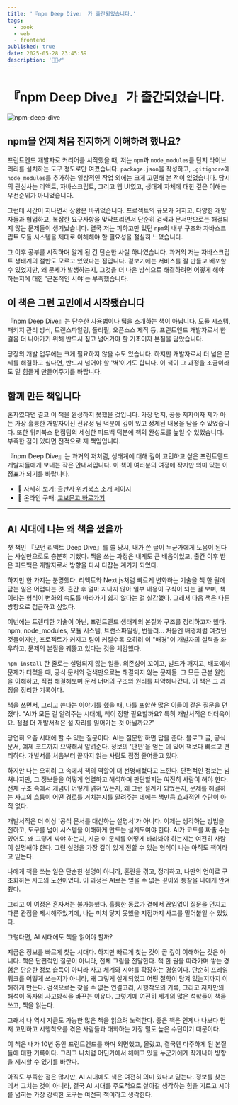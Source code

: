 ```yaml
---
title: '『npm Deep Dive』 가 출간되었습니다.'
tags:
  - book
  - web
  - frontend
published: true
date: 2025-05-28 23:45:59
description: '🙇🏻‍♂️'
---
```


# 『npm Deep Dive』 가 출간되었습니다.

![npm-deep-dive](https://wikibook.co.kr/images/cover/l/9791158396077.jpg)

## npm을 언제 처음 진지하게 이해하려 했나요?

프런트엔드 개발자로 커리어를 시작했을 때, 저는 `npm`과 `node_modules`를 단지 라이브러리를 설치하는 도구 정도로만 여겼습니다. `package.json`을 작성하고, `.gitignore`에 `node_modules`를 추가하는 일상적인 작업 외에는 크게 고민해 본 적이 없었습니다. 당시의 관심사는 리액트, 자바스크립트, 그리고 웹 UI였고, 생태계 자체에 대한 깊은 이해는 우선순위가 아니었습니다.

그런데 시간이 지나면서 상황은 바뀌었습니다. 프로젝트의 규모가 커지고, 다양한 개발자들과 협업하고, 복잡한 요구사항을 맞닥뜨리면서 단순히 검색과 문서만으로는 해결되지 않는 문제들이 생겨났습니다. 결국 저는 피하고만 있던 `npm`의 내부 구조와 자바스크립트 모듈 시스템을 제대로 이해해야 할 필요성을 절실히 느꼈습니다.

그 이후 공부를 시작하며 알게 된 건 단순한 사실 하나였습니다. 과거의 저는 자바스크립트 생태계의 절반도 모르고 있었다는 점입니다. 겉보기에는 서비스를 잘 만들고 배포할 수 있었지만, 왜 문제가 발생하는지, 그것을 더 나은 방식으로 해결하려면 어떻게 해야 하는지에 대한 '근본적인 시야'는 부족했습니다.

## 이 책은 그런 고민에서 시작됐습니다

『npm Deep Dive』는 단순한 사용법이나 팁을 소개하는 책이 아닙니다. 모듈 시스템, 패키지 관리 방식, 트랜스파일링, 폴리필, 오픈소스 제작 등, 프런트엔드 개발자로서 한 걸음 더 나아가기 위해 반드시 짚고 넘어가야 할 기초이자 본질을 담았습니다.

당장의 개발 업무에는 크게 필요하지 않을 수도 있습니다. 하지만 개발자로서 더 넓은 문제를 해결하고 싶다면, 반드시 넘어야 할 '벽'이기도 합니다. 이 책이 그 과정을 조금이라도 덜 힘들게 만들어주기를 바랍니다.

## 함께 만든 책입니다

혼자였다면 결코 이 책을 완성하지 못했을 것입니다. 가장 먼저, 공동 저자이자 제가 아는 가장 훌륭한 개발자이신 전유정 님 덕분에 깊이 있고 정제된 내용을 담을 수 있었습니다. 또한 위키북스 편집팀의 세심한 피드백 덕분에 책의 완성도를 높일 수 있었습니다. 부족한 점이 있다면 전적으로 제 책임입니다.

『npm Deep Dive』는 과거의 저처럼, 생태계에 대해 깊이 고민하고 싶은 프런트엔드 개발자들에게 보내는 작은 안내서입니다. 이 책이 여러분의 여정에 작지만 의미 있는 이정표가 되기를 바랍니다.

- 📘 자세히 보기: [출판사 위키북스 소개 페이지](https://wikibook.co.kr/npm-deep-dive/)
- 🛒 온라인 구매: [교보문고 바로가기](https://product.kyobobook.co.kr/detail/S000216669881)

---

## AI 시대에 나는 왜 책을 썼을까

첫 책인 『모던 리액트 Deep Dive』를 쓸 당시, 내가 쓴 글이 누군가에게 도움이 된다는 사실만으로도 충분히 기뻤다. 책을 쓰는 과정은 내게도 큰 배움이었고, 출간 이후 받은 피드백은 개발자로서 방향을 다시 다잡는 계기가 되었다.

하지만 한 가지는 분명했다. 리액트와 Next.js처럼 빠르게 변화하는 기술을 책 한 권에 담는 일은 어렵다는 것. 출간 후 얼마 지나지 않아 일부 내용이 구식이 되는 걸 보며, 책이라는 형식이 변화의 속도를 따라가기 쉽지 않다는 걸 실감했다. 그래서 다음 책은 다른 방향으로 접근하고 싶었다.

이번에는 트렌디한 기술이 아닌, 프런트엔드 생태계의 본질과 구조를 정리하고자 했다. npm, node_modules, 모듈 시스템, 트랜스파일링, 번들러… 처음엔 배경처럼 여겼던 것들이지만, 프로젝트가 커지고 팀이 커질수록 오히려 이 "배경"이 개발자의 실력을 좌우하고, 문제의 본질을 꿰뚫고 있다는 것을 체감했다.

`npm install` 한 줄로는 설명되지 않는 일들. 의존성이 꼬이고, 빌드가 깨지고, 배포에서 문제가 터졌을 때, 공식 문서와 검색만으로는 해결되지 않는 문제들. 그 모든 근본 원인을 이해하고, 직접 해결해보며 문서 너머의 구조와 원리를 파악해나갔다. 이 책은 그 과정을 정리한 기록이다.

책을 쓰면서, 그리고 쓴다는 이야기를 했을 때, 나를 포함한 많은 이들이 같은 질문을 던졌다. "AI가 모든 걸 알려주는 시대에, 책이 정말 필요할까요? 특히 개발서적은 더더욱이요. 점점 더 개발서적은 설 자리를 잃어가는 것 아닐까요?"

당연히 요즘 시대에 할 수 있는 질문이다. AI는 질문만 하면 답을 준다. 블로그 글, 공식 문서, 예제 코드까지 요약해서 알려준다. 정보의 '단편'을 얻는 데 있어 책보다 빠르고 편리하다. 개발서를 처음부터 끝까지 읽는 사람도 점점 줄어들고 있다.

하지만 나는 오히려 그 속에서 책의 역할이 더 선명해졌다고 느낀다. 단편적인 정보는 넘쳐나지만, 그 정보들을 어떻게 연결하고 해석하며 판단할지는 여전히 사람이 해야 한다. 전체 구조 속에서 개념이 어떻게 얽혀 있는지, 왜 그런 설계가 되었는지, 문제를 해결하는 사고의 흐름이 어떤 경로를 거치는지를 알려주는 데에는 책만큼 효과적인 수단이 아직 없다.

개발서적은 더 이상 '공식 문서를 대신하는 설명서'가 아니다. 이제는 생각하는 방법을 전하고, 도구를 넘어 시스템을 이해하게 만드는 설계도여야 한다. AI가 코드를 짜줄 수는 있어도, 왜 그렇게 짜야 하는지, 지금 이 문제를 어떻게 바라봐야 하는지는 여전히 사람이 설명해야 한다. 그런 설명을 가장 깊이 있게 전할 수 있는 형식이 나는 아직도 책이라고 믿는다.

나에게 책을 쓰는 일은 단순한 설명이 아니라, 혼란을 겪고, 정리하고, 나만의 언어로 구조화하는 사고의 도전이었다. 이 과정은 AI로는 얻을 수 없는 깊이와 통찰을 나에게 안겨줬다.

그리고 이 여정은 혼자서는 불가능했다. 훌륭한 동료가 곁에서 끊임없이 질문을 던지고 다른 관점을 제시해주었기에, 나는 미처 닿지 못했을 지점까지 사고를 밀어붙일 수 있었다.

그렇다면, AI 시대에도 책을 읽어야 할까?

지금은 정보를 빠르게 찾는 시대다. 하지만 빠르게 찾는 것이 곧 깊이 이해하는 것은 아니다. 책은 단편적인 질문이 아니라, 전체 그림을 전달한다. 책 한 권을 따라가며 쌓는 경험은 단순한 정보 습득이 아니라 사고 체계와 시야를 확장하는 경험이다. 단순히 프레임워크를 어떻게 쓰는지가 아니라, 왜 그렇게 설계되었고 어떤 철학이 담겨 있는지까지 이해하게 만든다. 검색으로는 찾을 수 없는 연결고리, 시행착오의 기록, 그리고 저자만의 해석이 독자의 사고방식을 바꾸는 이유다. 그렇기에 여전히 세계의 많은 석학들이 책을 쓰고, 책을 읽는다.

그래서 나 역시 지금도 가능한 많은 책을 읽으려 노력한다. 좋은 책은 언제나 나보다 먼저 고민하고 시행착오를 겪은 사람들과 대화하는 가장 밀도 높은 수단이기 때문이다.

이 책은 내가 10년 동안 프런트엔드를 하며 외면했고, 몰랐고, 결국엔 마주하게 된 본질들에 대한 기록이다. 그리고 나처럼 어딘가에서 헤매고 있을 누군가에게 작게나마 방향을 제시할 수 있기를 바란다.

아직도 부족한 점은 많지만, AI 시대에도 책은 여전히 의미 있다고 믿는다. 정보를 찾는 데서 그치는 것이 아니라, 결국 AI 시대를 주도적으로 살아갈 생각하는 힘을 기르고 시야를 넓히는 가장 강력한 도구는 여전히 책이라고 생각한다.
